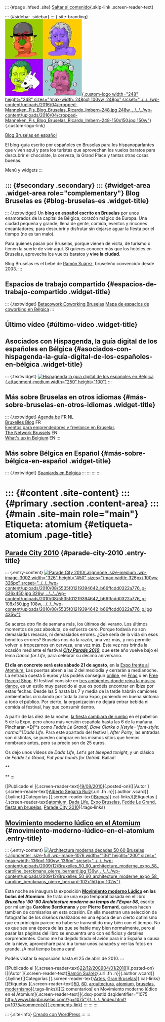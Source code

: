 ::: {#page .hfeed .site}
[Saltar al contenido](index.html#content){.skip-link
.screen-reader-text}

::: {#sidebar .sidebar}
::: {.site-branding}
[![](../../../wp-content/uploads/2016/04/cropped-Manneken_Pis_Blog_Bruselas_Ricardo_Imbern-248.jpg){.custom-logo
width="248" height="248" sizes="(max-width: 248px) 100vw, 248px"
srcset="../../../wp-content/uploads/2016/04/cropped-Manneken_Pis_Blog_Bruselas_Ricardo_Imbern-248.jpg 248w, ../../../wp-content/uploads/2016/04/cropped-Manneken_Pis_Blog_Bruselas_Ricardo_Imbern-248-150x150.jpg 150w"}](../../../index.html){.custom-logo-link}

[Blog Bruselas en español](../../../index.html)

El blog-guía escrito por españoles en Bruselas para los hispanoparlantes
que viven aquí y para los turistas que aprovechan los vuelos baratos
para descubrir el chocolate, la cerveza, la Grand Place y tantas otras
cosas buenas.

Menú y widgets
:::

::: {#secondary .secondary}
::: {#widget-area .widget-area role="complementary"}
Blog Bruselas es {#blog-bruselas-es .widget-title}
----------------

::: {.textwidget}
Un **blog en español escrito en Bruselas** por unos enamorados de la
capital de Bélgica, corazón mágico de Europa. Una ciudad pequeña y
grande, llena de gente, comida, eventos y rincones encantadores; para
descubrir y disfrutar sin dejarse aguar la fiesta por el tiempo (no es
tan malo).

Para quienes pasan por Bruselas, porque vienen de visita, de turismo o
tienen la suerte de vivir aquí. Sí quieres conocer más que los hoteles
en Bruselas, aprovecha los vuelos baratos y **vive la ciudad**.

Blog Bruselas es el bebé de [Ramón Suárez](http://www.ramonsuarez.com),
bruseleño convencido desde 2003.
:::

Espacios de trabajo compartido {#espacios-de-trabajo-compartido .widget-title}
------------------------------

::: {.textwidget}
[Betacowork Coworking Bruselas](http://www.betacowork.com) [Mapa de
espacios de coworking en Bélgica](http://coworkingbelgium.com)
:::

Último vídeo {#último-vídeo .widget-title}
------------

Asociados con Hispagenda, la guía digital de los españoles en Bélgica {#asociados-con-hispagenda-la-guía-digital-de-los-españoles-en-bélgica .widget-title}
---------------------------------------------------------------------

::: {.textwidget}
[![Hispagenda,la guía digital de los españoles en
Bélgica](../../../wp-content/uploads/2010/04/Hispagenda-250px.gif "Hispagenda, la guía digital de los españoles en Bélgica"){.attachment-medium
width="250" height="100"}](http://www.hispagenda.com)
:::

Más sobre Bruselas en otros idiomas {#más-sobre-bruselas-en-otros-idiomas .widget-title}
-----------------------------------

::: {.textwidget}
[Agenda.be](http://www.agenda.be) FR NL\
[Bruxelles Blog](http://www.bxlblog.be/) FR\
[Eventos para emprendedores y freelance en
Bruselas](http://www.betacowork.com/events/)\
[The Network
Brussels](http://groups.yahoo.com/group/TheNetworkBrussels/) EN\
[What\'s up in Belgium](http://www.whatsupin.be/) EN
:::

Más sobre Bélgica en Español {#más-sobre-bélgica-en-español .widget-title}
----------------------------

::: {.textwidget}
[Spaniards en Bélgica](http://www.spaniards.es/paises/belgica)
:::
:::
:::
:::

::: {#content .site-content}
::: {#primary .section .content-area}
::: {#main .site-main role="main"}
Etiqueta: atomium {#etiqueta-atomium .page-title}
=================

[Parade City 2010](../../../index.html?p=3001) {#parade-city-2010 .entry-title}
----------------------------------------------

::: {.entry-content}
[![Parade City
2010](../../../wp-content/uploads/2010/08/5535f01219394642_b66ffcdd0322a776_p-326x450.jpg){.alignnone
.size-medium .wp-image-3002 width="326" height="450"
sizes="(max-width: 326px) 100vw, 326px"
srcset="../../../wp-content/uploads/2010/08/5535f01219394642_b66ffcdd0322a776_p-326x450.jpg 326w, ../../../wp-content/uploads/2010/08/5535f01219394642_b66ffcdd0322a776_p-108x150.jpg 108w, ../../../wp-content/uploads/2010/08/5535f01219394642_b66ffcdd0322a776_p.jpg 435w"}](http://www.axecityparade.be/2010/en-US/)

Se acerca otro fin de semana más, los últimos del verano. Los últimos
momentos de paz absoluta, de esfuerzo cero. Porque todavía no son
demasiadas resacas, ni demasiados errores. ¿Qué sería de la vida sin
esos benditos errores? Bruselas nos da la razón, una vez más, y nos
permite volver  a tropezarnos en cerveza, una vez más. Esta vez nos
brinda la ocasión mediante el festival ***[City Parade
2010](http://www.axecityparade.be/2010/en-US/)***, que este año vuelve
bajo el lema *Dance for Life*, para celebrar su décimo aniversario.

**El día en concreto será este sábado 21 de agosto**, en la [Expo frente
al Atomium.](http://www.axecityparade.be/2010/en-US/access/) Las puertas
abren a las 2 del mediodía y cerrarán a medianoche. La entrada cuesta 5
euros y las podéis conseguir
[online](https://cityparade.timoco.eu/list/events), en
[Fnac](http://be.fnacspectacles.com/recherche/rechercheRapide.do?search=CITYP&okSearchButton=OK_x=x&_lang=fr)
o en [Free Record
Shop](http://www.freerecordshop.be/is-bin/INTERSHOP.enfinity/WFS/FreeRecordShop-FRS_B2C_BE-Site/fr_BE/-/EUR/ViewContent-Display;pgid=g42o9oI0SRVSR0QKEy1b0BKC00008cq0nrGT?Folder=companyinfo%2Fshops&SelectTemplate=frsbe).
El festival consiste en [tres ambientes donde reina la música
dance](http://www.axecityparade.be/2010/en-US/opening-closing-party/),
es un estilo muy parecido al que os podéis encontrar en Ibiza por estas
fechas. Desde las 5 hasta las 7 y media de la tarde habrán camiones
ambientados circulando por toda la zona Expo, poniendo en buena sintonía
a todo el público. Por cierto, la organización no dejará entrar bebida
ni comida al festival, hay que consumir dentro.

A partir de las diez de la noche, [la fiesta cambiará de
rumbo](http://www.axecityparade.be/2010/en-US/after-party/) en el
pabellón 5 de la Expo, pero ahora más versión española hasta las 6 de la
mañana. Pincharán *Dj'*s como *Fedde Le Grand[, Dave Clarke o
]{style="font-style: normal"}Dada Life*. Para este apartado del
festival, *After Party*, las entradas son distintas, se pueden comprar
en los mismos sitios que hemos nombrado antes, pero su precio son de 25
euros.

Os dejo unos vídeos de *Dada Life*, *Let's get bleeped tonight*, y un
clásico de *Fedde Le Grand*, *Put your hands for Detroit.* Bailad!

**

**
:::

[[Publicado el
]{.screen-reader-text}[19/08/2010](../../../index.html?p=3001)]{.posted-on}[[[Autor
]{.screen-reader-text}[Alberto Segarra
Ruíz](../../author/albertosegarraruiz/index.html){.url .fn .n}]{.author
.vcard}]{.byline}[[Categorías
]{.screen-reader-text}[Breves](../../category/breves/index.html)]{.cat-links}[[Etiquetas
]{.screen-reader-text}[atomium](index.html), [Dada
Life](../dada-life/index.html), [Expo
Bruselas](../expo-bruselas/index.html), [Fedde Le
Grand](../fedde-le-grand/index.html), [fiesta en
bruselas](../fiesta-en-bruselas/index.html), [Parade City
2010](../parade-city-2010/index.html)]{.tags-links}

[Movimiento moderno lúdico en el Atomium](../../../index.html?p=1075) {#movimiento-moderno-lúdico-en-el-atomium .entry-title}
---------------------------------------------------------------------

::: {.entry-content}
[![Architectura moderna decadas 50 60
Bruselas](../../../wp-content/uploads/2009/12/Bruxelles_50_60_architecture_moderne_expo_58_caroline_berckmans_pierre_bernard.jpg "Architectura moderna decadas 50 60 Bruselas"){.aligncenter
.size-full .wp-image-1076 width="136" height="200"
sizes="(max-width: 136px) 100vw, 136px"
srcset="../../../wp-content/uploads/2009/12/Bruxelles_50_60_architecture_moderne_expo_58_caroline_berckmans_pierre_bernard.jpg 136w, ../../../wp-content/uploads/2009/12/Bruxelles_50_60_architecture_moderne_expo_58_caroline_berckmans_pierre_bernard-102x150.jpg 102w"}](../../../wp-content/uploads/2009/12/Bruxelles_50_60_architecture_moderne_expo_58_caroline_berckmans_pierre_bernard.jpg)

Esta noche se inaugura la exposición **[Movimiento moderno
Lúdico](http://www.atomium.be/#/modernisme.aspx?lang=en "Modernismo lúdico, exposición en el Atomium de Bruselas")
en las bolas del Atomium**. Se trata de una expo temporal basada en el
libro ***Bruxelles '50 '60 Architecture moderne au temps de l'Expor
58***, escrito por mi amiga **Caroline Berckmans** y por **Pierre
Bernard**, quienes hacen también de comisarios en esta ocasión. En ella
muestran una selección de fotografías de los diseños realizados en una
época de un cierto optimismo que en prinicipio parece no haberse
transmitido muy bién con el tiempo. No es que sea una época de las que
se hable muy bien normalmente, pero al pasar las páginas del libro se
encuentra uno con edificios y detalles sorprendentes. Como me ha dejado
tirado el avión para ir a España a causa de la nieve, aprovecharé para
ir a tomar unos canapés y ver las fotos en grande. ¡A mal tiempo buena
cara!

Podéis visitar la exposición hasta el 25 de abril de 2010.
:::

[[Publicado el
]{.screen-reader-text}[22/12/200904/01/2010](../../../index.html?p=1075)]{.posted-on}[[[Autor
]{.screen-reader-text}[Ramón
Suárez](../../2010/04/30/index.html?author=2){.url .fn .n}]{.author
.vcard}]{.byline}[[Categorías
]{.screen-reader-text}[Artes](../../category/artes/index.html), [Gran
Bruselas](../../category/gran-bruselas/index.html)]{.cat-links}[[Etiquetas
]{.screen-reader-text}[50](../50/index.html), [60](../60/index.html),
[arquitectura](../arquitectura/index.html), [atomium](index.html),
[bruselas](../bruselas/index.html),
[modernismo](../modernismo/index.html)]{.tags-links}[[[2 comentarios[ en
Movimiento moderno lúdico en el
Atomium]{.screen-reader-text}]{.dsq-postid
dsqidentifier="1075 http://www.blogbruselas.com/?p=1075"}](../../../index.html?p=1075#comments)]{.comments-link}
:::
:::
:::

::: {.site-info}
[Creado con WordPress](https://es.wordpress.org/)
:::
:::
